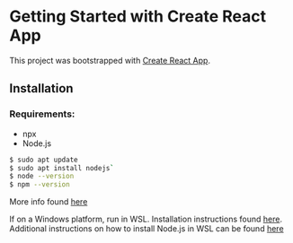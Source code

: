 # Getting Started with Create React App

This project was bootstrapped with [Create React App](https://github.com/facebook/create-react-app).

## Installation

### Requirements:
- npx
- Node.js 
```bash
$ sudo apt update
$ sudo apt install nodejs`
$ node --version
$ npm --version
```

More info found [here](https://nodejs.org/en/learn/getting-started/how-to-install-nodejs)

If on a Windows platform, run in WSL. Installation instructions found [here](https://learn.microsoft.com/en-us/windows/wsl/install). Additional instructions on how to install Node.js in WSL can be found [here](https://learn.microsoft.com/en-us/windows/dev-environment/javascript/nodejs-on-wslhttps://learn.microsoft.com/en-us/windows/dev-environment/javascript/nodejs-on-wsl)

